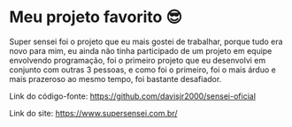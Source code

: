 # Meu projeto favorito 😎

Super sensei foi o projeto que eu mais gostei de trabalhar, porque tudo era novo para mim, eu ainda não tinha participado de um projeto em equipe envolvendo programação, foi o primeiro projeto que eu desenvolvi em conjunto com outras 3 pessoas, e como foi o primeiro, foi o mais árduo e mais prazeroso ao mesmo tempo, foi bastante desafiador.

Link do código-fonte: https://github.com/davisjr2000/sensei-oficial

Link do site: https://www.supersensei.com.br/
